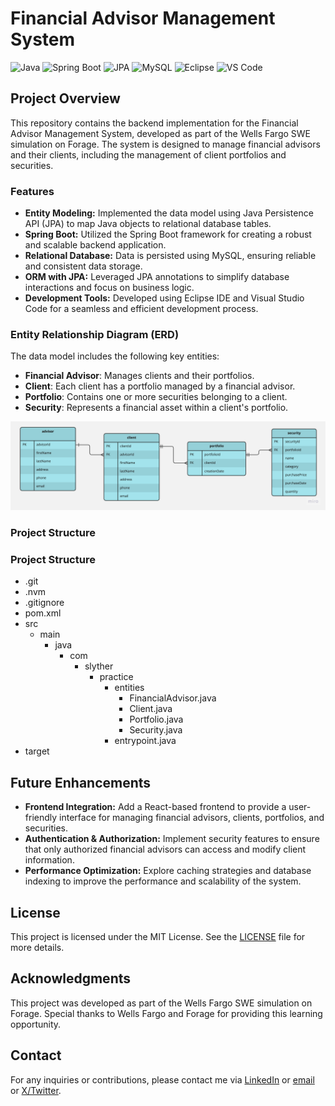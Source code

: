 # Financial Advisor Management System

![Java](https://img.shields.io/badge/Java-%23ED8B00.svg?style=for-the-badge&logo=java&logoColor=white)
![Spring Boot](https://img.shields.io/badge/Spring_Boot-%236DB33F.svg?style=for-the-badge&logo=spring-boot&logoColor=white)
![JPA](https://img.shields.io/badge/JPA-%2300C7B7.svg?style=for-the-badge&logo=hibernate&logoColor=white)
![MySQL](https://img.shields.io/badge/MySQL-%2300f.svg?style=for-the-badge&logo=mysql&logoColor=white)
![Eclipse](https://img.shields.io/badge/Eclipse-2C2255?style=for-the-badge&logo=eclipse&logoColor=white)
![VS Code](https://img.shields.io/badge/VS_Code-0078d7.svg?style=for-the-badge&logo=visual-studio-code&logoColor=white)

## Project Overview

This repository contains the backend implementation for the Financial Advisor Management System, developed as part of the Wells Fargo SWE simulation on Forage. The system is designed to manage financial advisors and their clients, including the management of client portfolios and securities.

### Features

- **Entity Modeling:** Implemented the data model using Java Persistence API (JPA) to map Java objects to relational database tables.
- **Spring Boot:** Utilized the Spring Boot framework for creating a robust and scalable backend application.
- **Relational Database:** Data is persisted using MySQL, ensuring reliable and consistent data storage.
- **ORM with JPA:** Leveraged JPA annotations to simplify database interactions and focus on business logic.
- **Development Tools:** Developed using Eclipse IDE and Visual Studio Code for a seamless and efficient development process.

### Entity Relationship Diagram (ERD)

The data model includes the following key entities:
- **Financial Advisor**: Manages clients and their portfolios.
- **Client**: Each client has a portfolio managed by a financial advisor.
- **Portfolio**: Contains one or more securities belonging to a client.
- **Security**: Represents a financial asset within a client's portfolio.

![ERD](./FINAL%20ERD%20.jpg)

### Project Structure

### Project Structure

- .git
- .nvm
- .gitignore
- pom.xml
- src
  - main
    - java
      - com
        - slyther
          - practice            
            - entities
              - FinancialAdvisor.java
              - Client.java
              - Portfolio.java
              - Security.java
            - entrypoint.java
- target

## Future Enhancements

- **Frontend Integration:** Add a React-based frontend to provide a user-friendly interface for managing financial advisors, clients, portfolios, and securities.
- **Authentication & Authorization:** Implement security features to ensure that only authorized financial advisors can access and modify client information.
- **Performance Optimization:** Explore caching strategies and database indexing to improve the performance and scalability of the system.

## License

This project is licensed under the MIT License. See the [LICENSE](./LICENSE) file for more details.

## Acknowledgments

This project was developed as part of the Wells Fargo SWE simulation on Forage. Special thanks to Wells Fargo and Forage for providing this learning opportunity.

## Contact

For any inquiries or contributions, please contact me via [LinkedIn](www.linkedin.com/in/slyther) or [email](mailto:shrijan5414@gmail.com) or [X/Twitter](https://x.com/SlytherShrijan).
